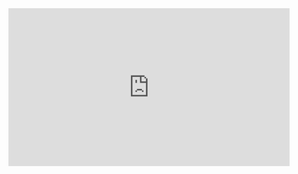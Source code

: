 <iframe width="560" height="315" src="https://www.youtube.com/embed/hySI9yUFJNs?start=509" title="YouTube video player" frameborder="0" allow="accelerometer; autoplay; clipboard-write; encrypted-media; gyroscope; picture-in-picture" allowfullscreen></iframe>